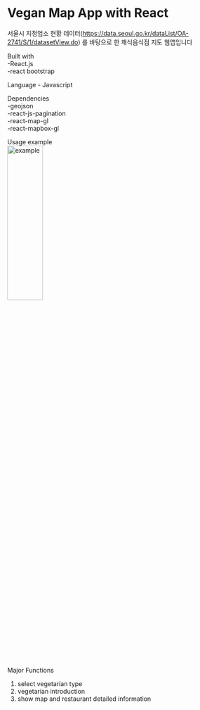 # Vegan Map App with React

서울시 지정업소 현황 데이터(https://data.seoul.go.kr/dataList/OA-2741/S/1/datasetView.do) 를 바탕으로 한 채식음식점 지도 웹앱입니다  

Built with   
-React.js   
-react bootstrap


Language - Javascript


Dependencies   
-geojson  
-react-js-pagination  
-react-map-gl  
-react-mapbox-gl  

Usage example   
<img src="usage example.gif" width="40%" height="30%" title="px(픽셀) 크기 설정" alt="example"></img>


Major Functions   
1. select vegetarian type
2. vegetarian introduction
3. show map and restaurant detailed information

